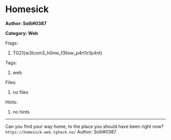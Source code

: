 # Homesick
**Author: Solli#0387**

**Category: Web**

Flags:
1. TG21{w3lcom3_h0me_f3llow_p4rt1c1p4nt}


Tags: 
1. web

Files: 
1. no files

Hints: 
1. no hints


---
Can you find your way home, to the place you should have been right now? 
`https://homesick-web.tghack.no/`
Author: Solli#0387

